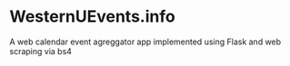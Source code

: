 # WesternUEvents.info

A web calendar event agreggator app implemented using Flask and web scraping via bs4
